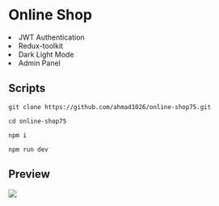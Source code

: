 # Online Shop 


<li>JWT Authentication</li>
<li>Redux-toolkit</li>
<li>Dark Light Mode</li>
<li>Admin Panel</li>


## Scripts

```git clone https://github.com/ahmad1026/online-shop75.git ```

``` cd online-shop75 ```

``` npm i ```

``` npm run dev ```


## Preview

<img src="https://raw.githubusercontent.com/ahmad1026/online-shop75/master/OnlineShop.gif"/>
